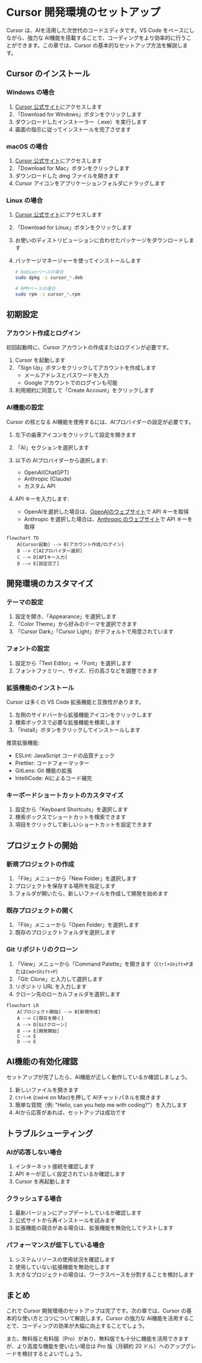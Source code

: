# Cursor 開発環境のセットアップ

Cursor は、AIを活用した次世代のコードエディタです。VS Code をベースにしながら、強力な AI機能を搭載することで、コーディングをより効率的に行うことができます。この章では、Cursor の基本的なセットアップ方法を解説します。

## Cursor のインストール

### Windows の場合

1. [Cursor 公式サイト](https://cursor.sh)にアクセスします
2. 「Download for Windows」ボタンをクリックします
3. ダウンロードしたインストーラー（.exe）を実行します
4. 画面の指示に従ってインストールを完了させます

### macOS の場合

1. [Cursor 公式サイト](https://cursor.sh)にアクセスします
2. 「Download for Mac」ボタンをクリックします
3. ダウンロードした dmg ファイルを開きます
4. Cursor アイコンをアプリケーションフォルダにドラッグします

### Linux の場合

1. [Cursor 公式サイト](https://cursor.sh)にアクセスします
2. 「Download for Linux」ボタンをクリックします
3. お使いのディストリビューションに合わせたパッケージをダウンロードします
4. パッケージマネージャーを使ってインストールします

   ```bash
   # Debianベースの場合
   sudo dpkg -i cursor_*.deb

   # RPMベースの場合
   sudo rpm -i cursor_*.rpm
   ```

## 初期設定

### アカウント作成とログイン

初回起動時に、Cursor アカウントの作成またはログインが必要です。

1. Cursor を起動します
2. 「Sign Up」ボタンをクリックしてアカウントを作成します
   - メールアドレスとパスワードを入力
   - Google アカウントでのログインも可能
3. 利用規約に同意して「Create Account」をクリックします

### AI機能の設定

Cursor の核となる AI機能を使用するには、AIプロバイダーの設定が必要です。

1. 左下の歯車アイコンをクリックして設定を開きます
2. 「AI」セクションを選択します
3. 以下の AIプロバイダーから選択します:

   - OpenAI(ChatGPT)
   - Anthropic (Claude)
   - カスタム API

4. API キーを入力します:
   - OpenAIを選択した場合は、[OpenAIのウェブサイト](https://platform.openai.com/api-keys)で API キーを取得
   - Anthropic を選択した場合は、[Anthropic のウェブサイト](https://console.anthropic.com/)で API キーを取得

```mermaid
flowchart TD
    A[Cursor起動] --> B[アカウント作成/ログイン]
    B --> C[AIプロバイダー選択]
    C --> D[APIキー入力]
    D --> E[設定完了]
```

## 開発環境のカスタマイズ

### テーマの設定

1. 設定を開き、「Appearance」を選択します
2. 「Color Theme」から好みのテーマを選択できます
3. 「Cursor Dark」「Cursor Light」がデフォルトで用意されています

### フォントの設定

1. 設定から「Text Editor」→「Font」を選択します
2. フォントファミリー、サイズ、行の高さなどを調整できます

### 拡張機能のインストール

Cursor は多くの VS Code 拡張機能と互換性があります。

1. 左側のサイドバーから拡張機能アイコンをクリックします
2. 検索ボックスで必要な拡張機能を検索します
3. 「Install」ボタンをクリックしてインストールします

推奨拡張機能:

- ESLint: JavaScript コードの品質チェック
- Prettier: コードフォーマッター
- GitLens: Git 機能の拡張
- IntelliCode: AIによるコード補完

### キーボードショートカットのカスタマイズ

1. 設定から「Keyboard Shortcuts」を選択します
2. 検索ボックスでショートカットを検索できます
3. 項目をクリックして新しいショートカットを設定できます

## プロジェクトの開始

### 新規プロジェクトの作成

1. 「File」メニューから「New Folder」を選択します
2. プロジェクトを保存する場所を指定します
3. フォルダが開いたら、新しいファイルを作成して開発を始めます

### 既存プロジェクトの開く

1. 「File」メニューから「Open Folder」を選択します
2. 既存のプロジェクトフォルダを選択します

### Git リポジトリのクローン

1. 「View」メニューから「Command Palette」を開きます（`Ctrl+Shift+P`または`Cmd+Shift+P`）
2. 「Git: Clone」と入力して選択します
3. リポジトリ URL を入力します
4. クローン先のローカルフォルダを選択します

```mermaid
flowchart LR
    A[プロジェクト開始] --> B[新規作成]
    A --> C[既存を開く]
    A --> D[Gitクローン]
    B --> E[開発開始]
    C --> E
    D --> E
```

## AI機能の有効化確認

セットアップが完了したら、AI機能が正しく動作しているか確認しましょう。

1. 新しいファイルを開きます
2. `Ctrl+K` (`Cmd+K` on Mac)を押して AIチャットパネルを開きます
3. 簡単な質問（例: "Hello, can you help me with coding?"）を入力します
4. AIから応答があれば、セットアップは成功です

## トラブルシューティング

### AIが応答しない場合

1. インターネット接続を確認します
2. API キーが正しく設定されているか確認します
3. Cursor を再起動します

### クラッシュする場合

1. 最新バージョンにアップデートしているか確認します
2. 公式サイトから再インストールを試みます
3. 拡張機能の競合がある場合は、拡張機能を無効化してテストします

### パフォーマンスが低下している場合

1. システムリソースの使用状況を確認します
2. 使用していない拡張機能を無効化します
3. 大きなプロジェクトの場合は、ワークスペースを分割することを検討します

## まとめ

これで Cursor 開発環境のセットアップは完了です。次の章では、Cursor の基本的な使い方とコツについて解説します。Cursor の強力な AI機能を活用することで、コーディングの効率が大幅に向上することでしょう。

また、無料版と有料版（Pro）があり、無料版でも十分に機能を活用できますが、より高度な機能を使いたい場合は Pro 版（月額約 20 ドル）へのアップグレードを検討するとよいでしょう。
